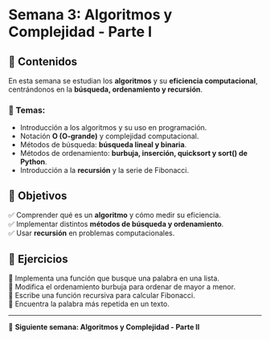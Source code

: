 # Semana 3: Algoritmos y Complejidad - Parte I  

## 📌 Contenidos  
En esta semana se estudian los **algoritmos** y su **eficiencia computacional**, centrándonos en la **búsqueda, ordenamiento y recursión**.

### 📖 Temas:
- Introducción a los algoritmos y su uso en programación.
- Notación **O (O-grande)** y complejidad computacional.
- Métodos de búsqueda: **búsqueda lineal y binaria**.
- Métodos de ordenamiento: **burbuja, inserción, quicksort y sort() de Python**.
- Introducción a la **recursión** y la serie de Fibonacci.

## 🎯 **Objetivos**  
✅ Comprender qué es un **algoritmo** y cómo medir su eficiencia.  
✅ Implementar distintos **métodos de búsqueda y ordenamiento**.  
✅ Usar **recursión** en problemas computacionales.  

## 📌 **Ejercicios**  
📝 Implementa una función que busque una palabra en una lista.  
📝 Modifica el ordenamiento burbuja para ordenar de mayor a menor.  
📝 Escribe una función recursiva para calcular Fibonacci.  
📝 Encuentra la palabra más repetida en un texto.  

---

📌 **Siguiente semana: Algoritmos y Complejidad - Parte II**  

